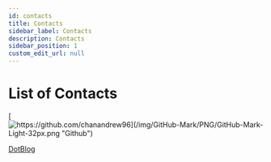 ```yaml
---
id: contacts
title: Contacts
sidebar_label: Contacts
description: Contacts
sidebar_position: 1
custom_edit_url: null
---
```


# List of Contacts

[![https://github.com/chanandrew96](/img/GitHub-Mark/PNG/GitHub-Mark-Light-32px.png "Github")][1]

<!-- [![LinkedIn](/img/LinkedIn-Logos/LI-Logo.png "LinkedIn")][2] -->

<!-- [![DotBlog](dotBlog "DotBlog")][3] -->

[DotBlog][3]

[1]: https://github.com/chanandrew96
[2]: www.linkedin.com/in/andrewchan-961124
[3]: https://www.dotblogs.com.tw/ScatteredBlog

